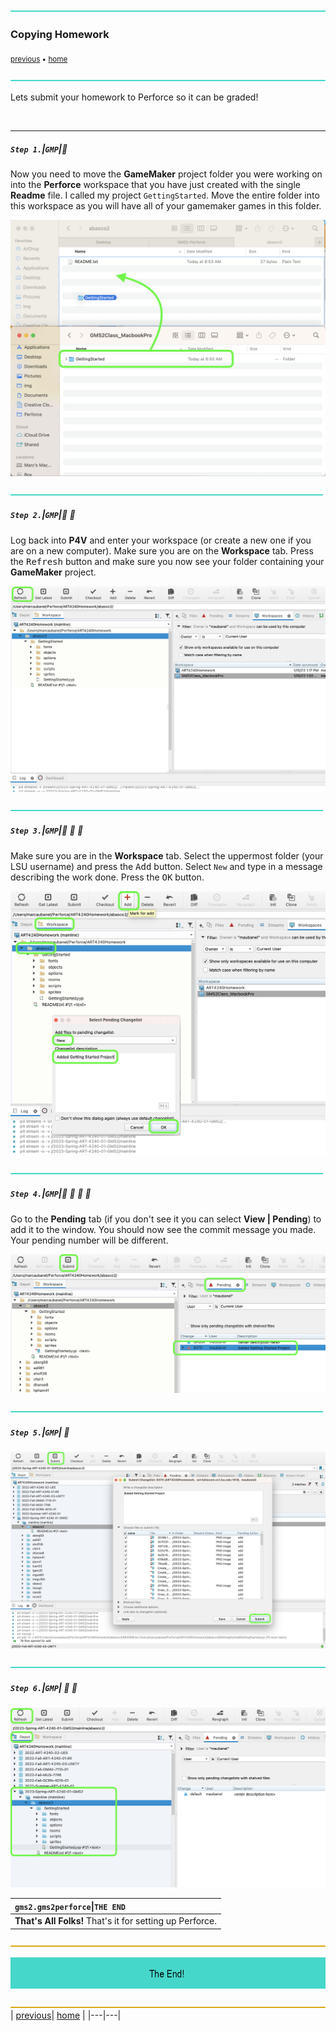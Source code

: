 ![](../images/line3.png)

### Copying Homework

<sub>[previous](../workspaces/README.md#user-content-workspaces-in-p4v) • [home](../README.md#user-content-gamemaker-studio-2-perforce) </sub>

![](../images/line3.png)

Lets submit your homework to Perforce so it can be graded!

<br>

---

##### `Step 1.`\|`GMP`|:small_blue_diamond:

Now you need to move the **GameMaker** project folder you were working on into the **Perforce** workspace that you have just created with the single **Readme** file.  I called my project `GettingStarted`. Move the entire folder into this workspace as you will have all of your gamemaker games in this folder.

![move game maker project over](images/moveProjectFolder.png)

![](../images/line2.png)

##### `Step 2.`\|`GMP`|:small_blue_diamond: :small_blue_diamond: 

Log back into **P4V** and enter your workspace (or create a new one if you are on a new computer).  Make sure you are on the **Workspace** tab. Press the <kbd>Refresh</kbd> button and make sure you now see your folder containing your **GameMaker** project.

![refresh perforce](images/refreshP4.png)

![](../images/line2.png)

##### `Step 3.`\|`GMP`|:small_blue_diamond: :small_blue_diamond: :small_blue_diamond:

Make sure you are in the **Workspace** tab.  Select the uppermost folder (your LSU username) and press the <kbd>Add</kbd> button.  Select `New` and type in a message describing the work done.  Press the <kbd>OK</kbd> button.

![add files to project](images/addFiles.png)

![](../images/line2.png)

##### `Step 4.`\|`GMP`|:small_blue_diamond: :small_blue_diamond: :small_blue_diamond: :small_blue_diamond:

Go to the **Pending** tab (if you don't see it you can select **View | Pending**) to add it to the window.  You should now see the commit message you made. Your pending number will be different.

![show pending list](images/p4Pending.png)

![](../images/line2.png)

##### `Step 5.`\|`GMP`| :small_orange_diamond:

![alt text](images/submit.png)

![](../images/line3.png)

##### `Step 6.`\|`GMP`| :small_orange_diamond: :small_blue_diamond:

![alt text](images/confirmInDepot.png)

| `gms2.gms2perforce`\|`THE END`| 
| :--- |
| **That's All Folks!** That's it for setting up Perforce. |


![](../images/line.png)

<!-- <img src="https://via.placeholder.com/1000x100/45D7CA/000000/?text=The End!"> -->
![The End"](images/banner.png)

![](../images/line.png)
| [previous](../workspaces/README.md#user-content-workspaces-in-p4v)| [home](../README.md#user-content-gamemaker-studio-2-perforce) | 
|---|---|
